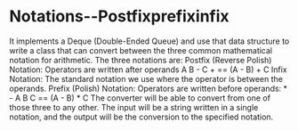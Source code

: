 # Notations--Postfixprefixinfix
It implements a Deque (Double-Ended Queue) and use that data structure to write a class that can convert between the three common mathematical notation for arithmetic.  The three notations are:  Postfix (Reverse Polish) Notation: Operators are written after operands A B - C + == (A - B) + C  Infix Notation: The standard notation we use where the operator is between the operands.  Prefix (Polish) Notation: Operators are written before operands: * - A B C == (A - B) * C   The converter will be able to convert from one of those three to any other. The input will be a string written in a single notation, and the output will be the conversion to the specified notation.
